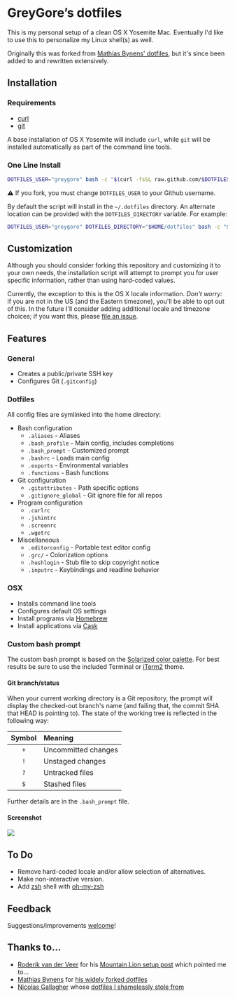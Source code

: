 # GreyGore’s dotfiles

This is my personal setup of a clean OS X Yosemite Mac. Eventually I'd like to use this to personalize my Linux shell(s) as well.

Originally this was forked from [Mathias Bynens' dotfiles](https://github.com/mathiasbynens/dotfiles), but it's since been added to and rewritten extensively.

## Installation

### Requirements

 * [curl](http://curl.haxx.se/)
 * [git](http://git-scm.com/)

A base installation of OS X Yosemite will include `curl`, while `git` will be installed automatically as part of the command line tools.

### One Line Install

```bash
DOTFILES_USER="greygore" bash -c "$(curl -fsSL raw.github.com/$DOTFILES_USER/dotfiles/master/bootstrap.sh)"
```

:warning: If you fork, you must change `DOTFILES_USER` to your Github username.

By default the script will install in the `~/.dotfiles` directory. An alternate location can be provided with the `DOTFILES_DIRECTORY` variable. For example:

```bash
DOTFILES_USER="greygore" DOTFILES_DIRECTORY="$HOME/dotfiles" bash -c "$(curl -fsSL raw.github.com/$GITHUB_USER/dotfiles/master/bootstrap.sh)"
```

## Customization

Although you should consider forking this repository and customizing it to your own needs, the installation script will attempt to prompt you for user specific information, rather than using hard-coded values.

Currently, the exception to this is the OS X locale information. *Don't worry:* if you are not in the US (and the Eastern timezone), you'll be able to opt out of this. In the future I'll consider adding additional locale and timezone choices; if you want this, please [file an issue](https://github.com/greygore/dotfiles/issues).

## Features

### General

 * Creates a public/private SSH key
 * Configures Git (`.gitconfig`)

### Dotfiles

All config files are symlinked into the home directory:

 - Bash configuration
    * `.aliases` - Aliases
    * `.bash_profile` - Main config, includes completions
    * `.bash_prompt` - Customized prompt
    * `.bashrc` - Loads main config
    * `.exports` - Environmental variables
    * `.functions` - Bash functions
 - Git configuration
    * `.gitattributes` - Path specific options
    * `.gitignore_global` - Git ignore file for all repos
 - Program configuration
    * `.curlrc`
    * `.jshintrc`
    * `.screenrc`
    * `.wgetrc`
 - Miscellaneous
    * `.editorconfig` - Portable text editor config
    * `.grc/` - Colorization options
    * `.hushlogin` - Stub file to skip copyright notice
    * `.inputrc` - Keybindings and readline behavior

### OSX

 * Installs command line tools
 * Configures default OS settings
 * Install programs via [Homebrew](http://brew.sh/)
 * Install applications via [Cask](http://caskroom.io/)

### Custom bash prompt

The custom bash prompt is based on the [Solarized color palette](http://ethanschoonover.com/solarized). For best results be sure to use the included Terminal or [iTerm2](http://iterm2.com/) theme.

#### Git branch/status
When your current working directory is a Git repository, the prompt will
display the checked-out branch's name (and failing that, the commit SHA that
HEAD is pointing to). The state of the working tree is reflected in the
following way:

| Symbol | Meaning                          |
| :----: | :------------------------------- |
| `+`    | Uncommitted changes              |
| `!`    | Unstaged changes                 |
| `?`    | Untracked files                  |
| `$`    | Stashed files                    |

Further details are in the `.bash_prompt` file.

#### Screenshot

![](http://i.imgur.com/CiXGoha.png)

## To Do

 * Remove hard-coded locale and/or allow selection of alternatives.
 * Make non-interactive version.
 * Add [zsh](http://www.zsh.org/) shell with [oh-my-zsh](http://ohmyz.sh/)

## Feedback

Suggestions/improvements
[welcome](https://github.com/greygore/dotfiles/issues)!

## Thanks to…

 * [Roderik van der Veer](http://vanderveer.be/) for his [Mountain Lion setup post](http://vanderveer.be/setting-up-my-perfect-developer-environment-on-osx-10-8-mountain-lion-dp3-edition/) which pointed me to...
 * [Mathias Bynens](http://mathiasbynens.be/) for [his widely forked dotfiles](https://github.com/mathiasbynens/dotfiles)
 * [Nicolas Gallagher](http://nicolasgallagher.com/) whose [dotfiles I shamelessly stole from](https://github.com/necolas/dotfiles)

